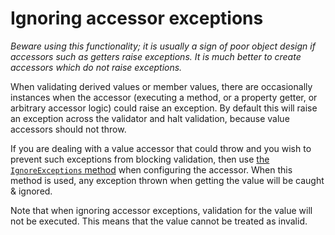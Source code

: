 # Ignoring accessor exceptions

_Beware using this functionality; it is usually a sign of poor object design if accessors such as getters raise exceptions. It is much better to create accessors which do not raise exceptions._

When validating derived values or member values, there are occasionally instances when the accessor (executing a method, or a property getter, or arbitrary accessor logic) could raise an exception. By default this will raise an exception across the validator and halt validation, because value accessors should not throw.

If you are dealing with a value accessor that could throw and you wish to prevent such exceptions from blocking validation, then use [the `IgnoreExceptions` method] when configuring the accessor. When this method is used, any exception thrown when getting the value will be caught & ignored.

Note that when ignoring accessor exceptions, validation for the value will not be executed.
This means that the value cannot be treated as invalid.

[the `IgnoreExceptions` method]:TODO